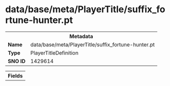 <h1>data/base/meta/PlayerTitle/suffix_fortune-hunter.pt</h1><table><tr><th colspan="100%">Metadata</th></tr><tr><td><b>Name</b></td><td>data/base/meta/PlayerTitle/suffix_fortune-hunter.pt</td></tr><tr><td><b>Type</b></td><td>PlayerTitleDefinition</td></tr><tr><td><b>SNO ID</b></td><td>1429614</td></tr></table>

<table><tr><th colspan="100%">Fields</th></tr></table>

